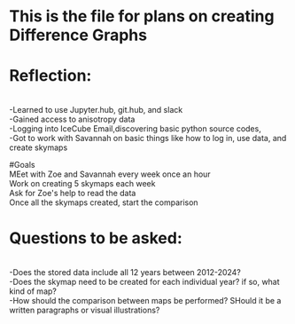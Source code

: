 # This is the file for plans on creating Difference Graphs
# Reflection:
  <br>-Learned to use Jupyter.hub, git.hub, and slack
  <br>-Gained access to anisotropy data
  <br>-Logging into IceCube Email,discovering basic python source codes,
  <br>-Got to work with Savannah on basic things like how to log in, use data, and create skymaps

  #Goals
  <br> MEet with Zoe and Savannah every week once an hour
  <br> Work on creating 5 skymaps each week
  <br> Ask for Zoe's help to read the data 
  <br> Once all the skymaps created, start the comparison
  

# Questions to be asked:
  <br>-Does the stored data include all 12 years between 2012-2024?
  <br>-Does the skymap need to be created for each individual year? if so, what kind of map? 
  <br>-How should the comparison between maps be performed? SHould it be a written paragraphs or visual illustrations?
